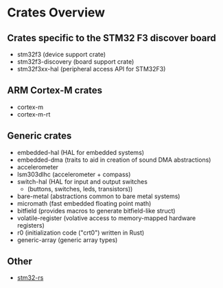 # Crates Overview

## Crates specific to the STM32 F3 discover board

- stm32f3 (device support crate)
- stm32f3-discovery (board support crate)
- stm32f3xx-hal (peripheral access API for STM32F3)

## ARM Cortex-M crates

- cortex-m
- cortex-m-rt

## Generic crates

- embedded-hal (HAL for embedded systems)
- embedded-dma (traits to aid in creation of sound DMA abstractions)
- accelerometer
- lsm303dlhc (accelerometer + compass)
- switch-hal (HAL for input and output switches
  - (buttons, switches, leds, transistors))
- bare-metal (abstractions common to bare metal systems)
- micromath (fast embedded floating point math)
- bitfield (provides macros to generate bitfield-like struct)
- volatile-register (volative access to memory-mapped hardware registers)
- r0 (initialization code ("crt0") written in Rust)
- generic-array (generic array types)

## Other

- [stm32-rs](https://github.com/stm32-rs/stm32-rs)
